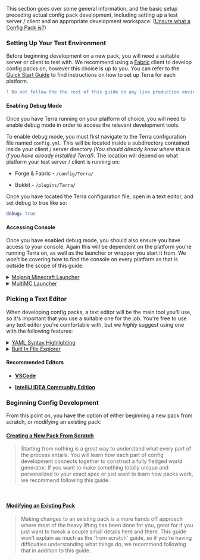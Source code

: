 This section goes over some general information, and the basic setup preceding actual config pack development, including setting up a test server / client and an appropriate development workspace. ([Unsure what a Config Pack is?](./Config-Packs))

### Setting Up Your Test Environment

Before beginning development on a new pack, you will need a suitable server or client to test with. We recommend using a [Fabric](https://fabricmc.net/) client to develop config packs on, however this choice is up to you. You can refer to the [Quick Start Guide](./Quick-Start-Guide) to find instructions on how to set up Terra for each platform.

```diff
! Do not follow the the rest of this guide on any live production environment !
```

#### Enabling Debug Mode

Once you have Terra running on your platform of choice, you will need to enable debug mode in order to access the relevant development tools.

To enable debug mode, you must first navigate to the Terra configuration file named `config.yml`. This will be located inside a subdirectory contained inside your client / server directory *(You should already know where this is if you have already installed Terra!)*. The location will depend on what platform your test server / client is running on:

- Forge & Fabric - `/config/Terra/`

- Bukkit - `/plugins/Terra/`

Once you have located the Terra configuration file, open in a text editor, and set debug to true like so:

```yaml
debug: true
```

#### Accessing Console

Once you have enabled debug mode, you should also ensure you have access to your console. Again this will be dependent on the platform you're running Terra on, as well as the launcher or wrapper you start it from. We won't be covering how to find the console on every platform as that is outside the scope of this guide.

<details>
<summary><u>Mojang Minecraft Launcher</u></summary>

1. Start the launcher and navigate to the settings page by clicking on this button in the bottom left:

    <img src="images/pack-dev/mojang-launcher/settings.png">

2. Enable displaying the output log on game startup here:

    <img src="images/pack-dev/mojang-launcher/open_output_log.png">

3. A window with the console log will now open when you start Minecraft.

</details>

<details>

<summary><u>MultiMC Launcher</u></summary>

1. Open up the MultiMC settings window

2. Enable console log display on launch:

    <img src="images/pack-dev/multimc-launcher/settings_enable_console.png">

3. A window with the console log will now open when you start Minecraft.

</details>

### Picking a Text Editor

When developing config packs, a text editor will be the main tool you'll use, so it's important that you use a suitable one for the job. You're free to use any text editor you're comfortable with, but we *highly* suggest using one with the following features:

<details>

<summary><u>YAML Syntax Highlighting</u></summary><br>

> Having syntax highlighting in a text editor will make understanding and writing configs much easer, as you will be able to tell at a glance how things are structured. To emphasize the point, here is a comparison of a config with and without syntax highlighting:
>
> `Syntax Highlighting | No Syntax Highlighting`
>
> <img src="images/pack-dev/editor/yaml_syntax_highlighting_comparison.png" width="75%">

</details>

<details>

<summary><u>Built In File Explorer</u></summary><br>

> Using a text editor which lets you open entire folders as projects rather than just individual files will make pack development more streamlined and convenient. The ability to quickly swap between configs, view your pack hierarchy at a glance, and manage subdirectories within your text editor is a must if you want to get things done conveniently. This will save you plenty of time not having to manage both an external file explorer on top of text editor tabs and or instances.
>
> <img src="images/pack-dev/editor/file_explorer.png" width="40%">

</details>

#### Recommended Editors

- [**VSCode**](https://code.visualstudio.com/)

- [**IntelliJ IDEA Community Edition**](https://www.jetbrains.com/idea/download/)

### Beginning Config Development

From this point on, you have the option of either beginning a new pack from scratch, or modifying an existing pack:

#### [Creating a New Pack From Scratch](./Creating-a-Pack)

> Starting from nothing is a great way to understand what every part of the process entails. You will learn how each part of config development connects together to construct a fully fledged world generator. If you want to make something totally unique and personalized to your exact spec or just want to learn how packs work, we recommend following this guide.

<br>

#### [Modifying an Existing Pack](./Modifying-a-Pack)

> Making changes to an existing pack is a more hands off approach where most of the heavy lifting has been done for you, great for if you just want to tweak a couple small details here and there. This guide won't explain as much as the 'from scratch' guide, so if you're having difficulties understanding what things do, we recommend following that in addition to this guide.

